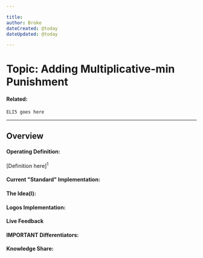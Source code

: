 ```yaml
---

title:
author: Broke
dateCreated: @today
dateUpdated: @today

---
```


# Topic: Adding Multiplicative-min Punishment
#### Related:
`ELI5 goes here`

---

## Overview

#### Operating Definition:
[Definition here]<sup>1</sup>

#### Current "Standard" Implementation:


#### The Idea(l):


#### Logos Implementation:


#### Live Feedback


#### IMPORTANT Differentiators:


#### Knowledge Share: